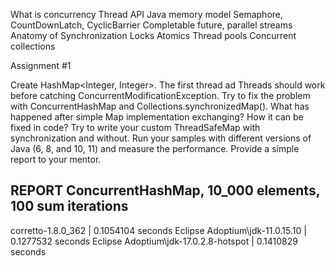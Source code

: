 What is concurrency
Thread API
Java memory model
Semaphore, CountDownLatch, CyclicBarrier
Completable future, parallel streams
Anatomy of Synchronization
Locks
Atomics
Thread pools
Concurrent collections

Assignment #1

Create HashMap<Integer, Integer>.
The first thread ad
Threads should work before catching ConcurrentModificationException.
Try to fix the problem with ConcurrentHashMap and Collections.synchronizedMap().
What has happened after simple Map implementation exchanging? How it can be fixed in code?
Try to write your custom ThreadSafeMap with synchronization and without.
Run your samples with different versions of Java (6, 8, and 10, 11) and measure the performance. 
Provide a simple report to your mentor.

REPORT ConcurrentHashMap, 10_000 elements, 100 sum iterations
-------------------------------------------------------------
corretto-1.8.0_362                    |  0.1054104 seconds
Eclipse Adoptium\jdk-11.0.15.10       |  0.1277532 seconds
Eclipse Adoptium\jdk-17.0.2.8-hotspot |  0.1410829 seconds